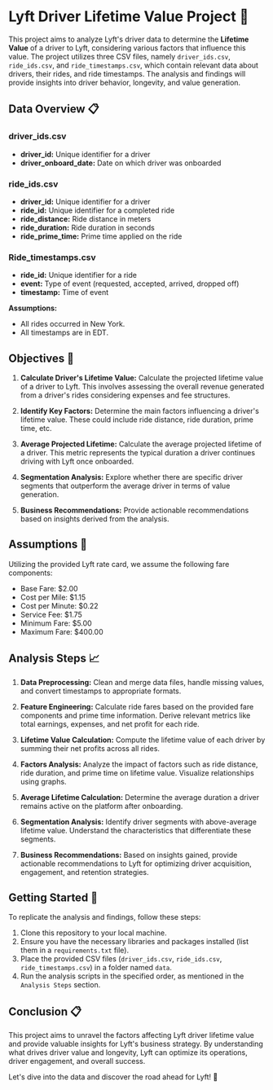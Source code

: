 # Lyft Driver Lifetime Value Project :car: 

This project aims to analyze Lyft's driver data to determine the **Lifetime Value** of a driver to Lyft, considering various factors that influence this value. The project utilizes three CSV files, namely `driver_ids.csv`, `ride_ids.csv`, and `ride_timestamps.csv`, which contain relevant data about drivers, their rides, and ride timestamps. The analysis and findings will provide insights into driver behavior, longevity, and value generation.

## Data Overview :clipboard:

### driver_ids.csv
- **driver_id:** Unique identifier for a driver
- **driver_onboard_date:** Date on which driver was onboarded

### ride_ids.csv
- **driver_id:** Unique identifier for a driver
- **ride_id:** Unique identifier for a completed ride
- **ride_distance:** Ride distance in meters
- **ride_duration:** Ride duration in seconds
- **ride_prime_time:** Prime time applied on the ride

### Ride_timestamps.csv
- **ride_id:** Unique identifier for a ride
- **event:** Type of event (requested, accepted, arrived, dropped off)
- **timestamp:** Time of event

**Assumptions:**
- All rides occurred in New York.
- All timestamps are in EDT.

## Objectives :dart:

1. **Calculate Driver's Lifetime Value:** Calculate the projected lifetime value of a driver to Lyft. This involves assessing the overall revenue generated from a driver's rides considering expenses and fee structures.

2. **Identify Key Factors:** Determine the main factors influencing a driver's lifetime value. These could include ride distance, ride duration, prime time, etc.

3. **Average Projected Lifetime:** Calculate the average projected lifetime of a driver. This metric represents the typical duration a driver continues driving with Lyft once onboarded.

4. **Segmentation Analysis:** Explore whether there are specific driver segments that outperform the average driver in terms of value generation.

5. **Business Recommendations:** Provide actionable recommendations based on insights derived from the analysis.

## Assumptions :page_facing_up:

Utilizing the provided Lyft rate card, we assume the following fare components:
- Base Fare: $2.00
- Cost per Mile: $1.15
- Cost per Minute: $0.22
- Service Fee: $1.75
- Minimum Fare: $5.00
- Maximum Fare: $400.00

## Analysis Steps :chart_with_upwards_trend:

1. **Data Preprocessing:** Clean and merge data files, handle missing values, and convert timestamps to appropriate formats.

2. **Feature Engineering:** Calculate ride fares based on the provided fare components and prime time information. Derive relevant metrics like total earnings, expenses, and net profit for each ride.

3. **Lifetime Value Calculation:** Compute the lifetime value of each driver by summing their net profits across all rides.

4. **Factors Analysis:** Analyze the impact of factors such as ride distance, ride duration, and prime time on lifetime value. Visualize relationships using graphs.

5. **Average Lifetime Calculation:** Determine the average duration a driver remains active on the platform after onboarding.

6. **Segmentation Analysis:** Identify driver segments with above-average lifetime value. Understand the characteristics that differentiate these segments.

7. **Business Recommendations:** Based on insights gained, provide actionable recommendations to Lyft for optimizing driver acquisition, engagement, and retention strategies.

## Getting Started :rocket:

To replicate the analysis and findings, follow these steps:

1. Clone this repository to your local machine.
2. Ensure you have the necessary libraries and packages installed (list them in a `requirements.txt` file).
3. Place the provided CSV files (`driver_ids.csv`, `ride_ids.csv`, `ride_timestamps.csv`) in a folder named `data`.
4. Run the analysis scripts in the specified order, as mentioned in the `Analysis Steps` section.

## Conclusion :clipboard:

This project aims to unravel the factors affecting Lyft driver lifetime value and provide valuable insights for Lyft's business strategy. By understanding what drives driver value and longevity, Lyft can optimize its operations, driver engagement, and overall success. 

Let's dive into the data and discover the road ahead for Lyft! :car:
